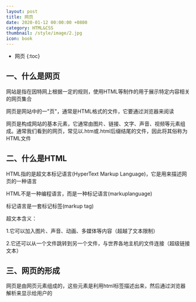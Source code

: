 ```yaml
---
layout: post
title: 网页
date: 2020-01-12 00:00:00 +0800
category: HTML&CSS
thumbnail: /style/image/2.jpg
icon: book
---
```



* 网页
{:toc}

## 一、什么是网页
网站是指在因特网上根据一定的规则，使用HTML等制作的用于展示特定内容相关的网页集合  

网页是网站中的一"页"，通常是HTML格式的文件，它要通过浏览器来阅读  

网页是构成网站的基本元素，它通常由图片、链接、文字、声音、视频等元素组成。通常我们看到的网页，常见以.htm或.html后缀结尾的文件，因此将其俗称为HTML文件  


## 二、什么是HTML
HTML指的是超文本标记语言(HyperText Markup Language)，它是用来描述网页的一种语言  

HTML不是一种编程语言，而是一种标记语言(markuplanguage)  

标记语言是一套标记标签(markup tag)  

超文本含义：  

1.它可以加入图片、声音、动画、多媒体等内容（超越了文本限制）  

2.它还可以从一个文件跳转到另一个文件，与世界各地主机的文件连接（超级链接文本）  


## 三、网页的形成
网页是由网页元素组成的，这些元素是利用html标签描述出来，然后通过浏览器解析来显示给用户的  

